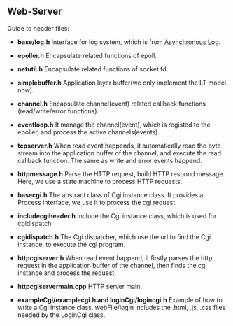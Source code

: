 ## Web-Server

Guide to header files:
- **base/log.h** Interface for log system, which is from [Asynchronous Log](https://github.com/stepByStepToSky/ThreadPool-and-Asynchronous-log).

- **epoller.h** Encapsulate related functions of epoll.
- **netutil.h** Encapsulate related functions of socket fd.
- **simplebuffer.h** Application layer buffer(we only implement the LT model now).
- **channel.h** Encapsulate channel(event) related callback functions (read/write/error functions).
- **eventloop.h** It manage the channel(event), which is registed to the epoller, and process the active channels(events).
- **tcpserver.h** When read event happends, it automatically read the byte stream into the application buffer of the channel, and execute the read callback function. The same as write and error events happend.
- **httpmessage.h** Parse the HTTP request, build HTTP respond message. Here, we use a state machine to process HTTP requests.
- **basecgi.h** The abstract class of Cgi instance class. It provides a Process interface, we use it to process the cgi request.
- **includecgiheader.h** Include the Cgi instance class, which is used for cgidispatch.
- **cgidispatch.h** The Cgi dispatcher, which use the url to find the Cgi instance, to execute the cgi program.
- **httpcgiserver.h** When read event happend, it firstly parses the http request in the application buffer of the channel, then finds the cgi instance and process the request.
- **httpcgiservermain.cpp** HTTP server main.
- **exampleCgi/examplecgi.h and loginCgi/logincgi.h** Example of how to write a Cgi instance class. webFile/login includes the .html, .js, .css files needed by the LoginCgi class.
